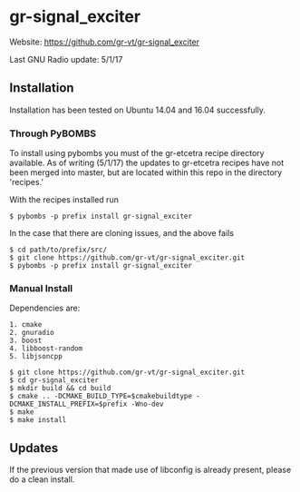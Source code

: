 # gr-signal_exciter

Website: https://github.com/gr-vt/gr-signal_exciter

Last GNU Radio update: 5/1/17

## Installation

Installation has been tested on Ubuntu 14.04 and 16.04 successfully.

### Through PyBOMBS

To install using pybombs you must of the gr-etcetra recipe directory available. As of writing (5/1/17) the updates to gr-etcetra recipes have not been merged into master, but are located within this repo in the directory 'recipes.'

With the recipes installed run
  ```
  $ pybombs -p prefix install gr-signal_exciter
  ```
In the case that there are cloning issues, and the above fails
  ```
  $ cd path/to/prefix/src/
  $ git clone https://github.com/gr-vt/gr-signal_exciter.git
  $ pybombs -p prefix install gr-signal_exciter
  ```
### Manual Install

Dependencies are:
  ```
  1. cmake
  2. gnuradio
  3. boost
  4. libboost-random
  5. libjsoncpp
  ```
  ```
  $ git clone https://github.com/gr-vt/gr-signal_exciter.git
  $ cd gr-signal_exciter
  $ mkdir build && cd build
  $ cmake .. -DCMAKE_BUILD_TYPE=$cmakebuildtype -DCMAKE_INSTALL_PREFIX=$prefix -Wno-dev
  $ make
  $ make install
  ```

## Updates

If the previous version that made use of libconfig is already present, please do a clean install.
